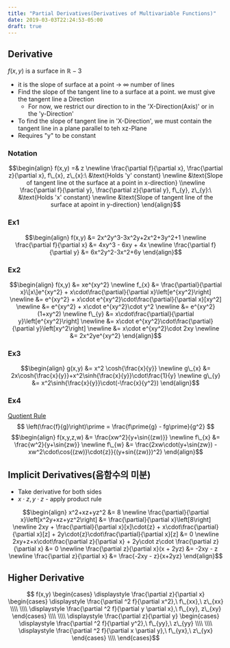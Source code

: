 ```yaml
---
title: "Partial Derivatives(Derivatives of Multivariable Functions)"
date: 2019-03-03T22:24:53-05:00
draft: true
---
```


## Derivative
$f(x,y)$ is a surface in $\mathbb{R}- 3$  

* it is the slope of surface at a point -> $\infty$ number of lines
* Find the slope of the tangent line to a surface at a point. we
  must give the tangent line a Direction
    * For now, we restrict our direction to in the 'X-Direction(Axis)' or
      in the 'y-Direction'
* To find the slope of tangent line in 'X-Direction', we must contain the tangent line in a plane parallel to teh xz-Plane
* Requires "y" to be constant

### Notation
$$\begin{align}
f(x,y) =& z \newline 
\frac{\partial f}{\partial x}, \frac{\partial z}{\partial x}, f\_{x}, z\_{x}:\ &\text{Holds 'y' constant} \newline
&\text{Slope of tangent line ot the surface at a point in x-direction} \\newline
\frac{\partial f}{\partial y}, \frac{\partial z}{\partial y}, f\_{y}, z\_{y}:\ &\text{Holds 'x' constant} \newline
&\text{Slope of tangent line of the surface at apoint in y-direction}
\end{align}$$

### Ex1
$$\begin{align}
f(x,y) &= 2x^2y^3-3x^2y+2x^2+3y^2+1 \newline
\frac{\partial f}{\partial x} &= 4xy^3 - 6xy + 4x \newline
\frac{\partial f}{\partial y} &= 6x^2y^2-3x^2+6y
\end{align}$$

### Ex2
$$\begin{align}
f(x,y) &= xe^{xy^2} \newline
f_{x} &= \frac{\partial}{\partial x}\[x\]e^{xy^2} + x\cdot\frac{\partial}{\partial x}\left[e^{xy^2}\right] \newline
&= e^{xy^2} + x\cdot e^{xy^2}\cdot\frac{\partial}{\partial x}[xy^2] \newline
&= e^{xy^2} + x\cdot e^{xy^2}\cdot y^2 \newline
&= e^{xy^2}(1+xy^2) \newline
f\_{y} &= x\cdot\frac{\partial}{\partial y}\left[e^{xy^2}\right] \newline
&= x\cdot e^{xy^2}\cdot\frac{\partial}{\partial y}\left[xy^2\right] \newline
&= x\cdot e^{xy^2}\cdot 2xy \newline
&= 2x^2ye^{xy^2}
\end{align}$$

### Ex3
$$\begin{align}
g(x,y) &= x^2 \cosh{\frac{x}{y}} \newline
g\_{x} &= 2x\cosh{\frac{x}{y}}+x^2\sinh{\frac{x}{y}}\cdot\frac{1}{y} \newline
g\_{y} &= x^2\sinh{\frac{x}{y}}\cdot(-\frac{x}{y^2})
\end{align}$$

### Ex4
[Quotient Rule](http://tutorial.math.lamar.edu/Classes/CalcI/ProductQuotientRule.aspx)
$$
\left(\frac{f}{g}\right)\prime = \frac{f\prime{g} - fg\prime}{g^2}
$$
$$\begin{align}
f(x,y,z,w) &= \frac{xw^2}{y+\sin{(zw)}} \newline
f\_{x} &= \frac{w^2}{y+\sin{zw}} \newline
f\_{w} &= \frac{2xw\cdot(y+\sin{zw}) - xw^2\cdot\cos{(zw)}\cdot{z}}{(y+sin{(zw)})^2}
\end{align}$$

## Implicit Derivatives(음함수의 미분)

* Take derivative for both sides
* $x\cdot{z}, y\cdot{z}$ - apply product rule

$$\begin{align}
x^2+xz+yz^2 &= 8 \newline
\frac{\partial}{\partial x}\left[x^2y+xz+yz^2\right] &= \frac{\partial}{\partial x}\left[8\right] \newline
2xy + \frac{\partial}{\partial x}[x]\cdot{z} + x\cdot\frac{\partial}{\partial x}[z] + 2y\cdot{z}\cdot\frac{\partial}{\partial x}[z] &= 0 \newline
2xy+z+x\cdot\frac{\partial z}{\partial x} + 2y\cdot z\cdot \frac{\partial z}{\partial x} &= 0 \newline
\frac{\partial z}{\partial x}(x + 2yz) &= -2xy - z \newline
\frac{\partial z}{\partial x} &= \frac{-2xy - z}{x+2yz}
\end{align}$$

## Higher Derivative
$$
f(x,y)
\begin{cases} \displaystyle
\frac{\partial z}{\partial x}
\begin{cases} \displaystyle
\frac{\partial ^2 f}{\partial x^2},\ f\_{xx},\ z\_{xx} \\\\  \\\\  
\displaystyle
\frac{\partial ^2 f}{\partial y \partial x},\ f\_{xy}, z\_{xy}
\end{cases} \\\\ \\\\   
\displaystyle
\frac{\partial z}{\partial y}
\begin{cases} \displaystyle
\frac{\partial ^2 f}{\partial y^2},\ f\_{yy},\ z\_{yy} \\\\ \\\\   
\displaystyle
\frac{\partial ^2 f}{\partial x \partial y},\ f\_{yx},\ z\_{yx}
\end{cases} \\\\
\end{cases}$$
